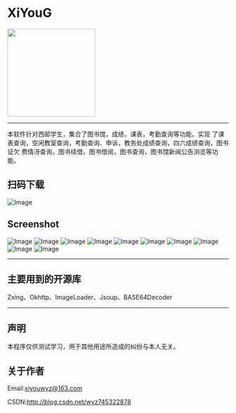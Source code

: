# XiYouG

<img src="https://github.com/xiyouWyz/XiYouG/blob/master/XiYouG/screen/app_logo.png" width="200" height="200" align=center />

***
本软件针对西邮学生，集合了图书馆，成绩，课表，考勤查询等功能。实现 了课表查询，空闲教室查询，考勤查询、申诉，教务处成绩查询，四六成绩查询，图书证欠 费情冴查询，图书续借，图书借阅，图书查询，图书馆新闻公告浏览等功能。 

## 扫码下载

![Image](https://github.com/xiyouWyz/XiYouG/blob/master/XiYouG/app/QRCode.png)

[下载链接]: https://mobile.baidu.com/item?docid=10848926&source=pc "下载链接"

## Screenshot

![Image](https://github.com/xiyouWyz/XiYouG/blob/master/XiYouG/screen/screen_picture%20(1).png)
![Image](https://github.com/xiyouWyz/XiYouG/blob/master/XiYouG/screen/screen_picture%20(2).png)
![Image](https://github.com/xiyouWyz/XiYouG/blob/master/XiYouG/screen/screen_picture%20(3).png)
![Image](https://github.com/xiyouWyz/XiYouG/blob/master/XiYouG/screen/screen_picture%20(4).png)
![Image](https://github.com/xiyouWyz/XiYouG/blob/master/XiYouG/screen/screen_picture%20(5).png)
![Image](https://github.com/xiyouWyz/XiYouG/blob/master/XiYouG/screen/screen_picture%20(6).png)
![Image](https://github.com/xiyouWyz/XiYouG/blob/master/XiYouG/screen/screen_picture%20(7).png)
![Image](https://github.com/xiyouWyz/XiYouG/blob/master/XiYouG/screen/screen_picture%20(8).png)
![Image](https://github.com/xiyouWyz/XiYouG/blob/master/XiYouG/screen/screen_picture%20(9).png)
![Image](https://github.com/xiyouWyz/XiYouG/blob/master/XiYouG/screen/screen_picture%20(10).png)

***
##  主要用到的开源库

Zxing、Okhttp、ImageLoader、Jsoup、BASE64Decoder

***
##  声明

 本程序仅供测试学习，用于其他用途所造成的纠纷与本人无关。

##  关于作者
Email:<xiyouwyz@163.com>

CSDN:<http://blog.csdn.net/wyz745322878>
